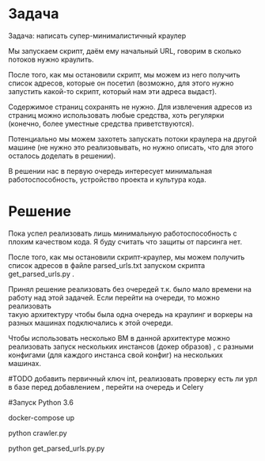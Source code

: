 # Задача
Задача: написать супер-минималистичный краулер

Мы запускаем скрипт, даём ему начальный URL, говорим в сколько потоков нужно краулить.

После того, как мы остановили скрипт, мы можем из него получить список адресов, которые он посетил (возможно, для этого нужно запустить какой-то скрипт, который нам эти адреса выдаст).

Содержимое страниц сохранять не нужно. Для извлечения адресов из страниц можно использовать любые средства, хоть регулярки (конечно, более уместные средства приветствуются).

Потенциально мы можем захотеть запускать потоки краулера на другой машине (не нужно это реализовывать, но нужно описать, что для этого осталось доделать в решении).

В решении нас в первую очередь интересует минимальная работоспособность, устройство проекта и культура кода.


# Решение

 
Пока успел реализовать лишь минимальную работоспособность с плохим качеством 
кода. 
Я буду считать что защиты от парсинга нет.

После того, как мы остановили скрипт-краулер, мы можем получить список 
адресов в файле parsed_urls.txt запуском скрипта get_parsed_urls.py  .

Принял решение реализовать без очередей т.к. было мало времени на работу 
над этой задачей. Если перейти на очереди, то можно реализовать  
такую архитектуру чтобы была одна очередь на краулинг и воркеры на разных 
машинах
 подключались к этой очереди.


Чтобы использовать несколько ВМ в данной архитектуре можно реализовать запуск 
нескольких 
инстансов (докер образов) , с разными 
конфигами (для каждого инстанса свой конфиг) 
 на 
нескольких 
машинах.


 #TODO 
 добавить первичный ключ int, реализовать проверку есть ли урл в базе перед 
 добавлением , перейти на очередь и Celery
 
#Запуск
Python 3.6

docker-compose up 

python crawler.py

python get_parsed_urls.py.py



